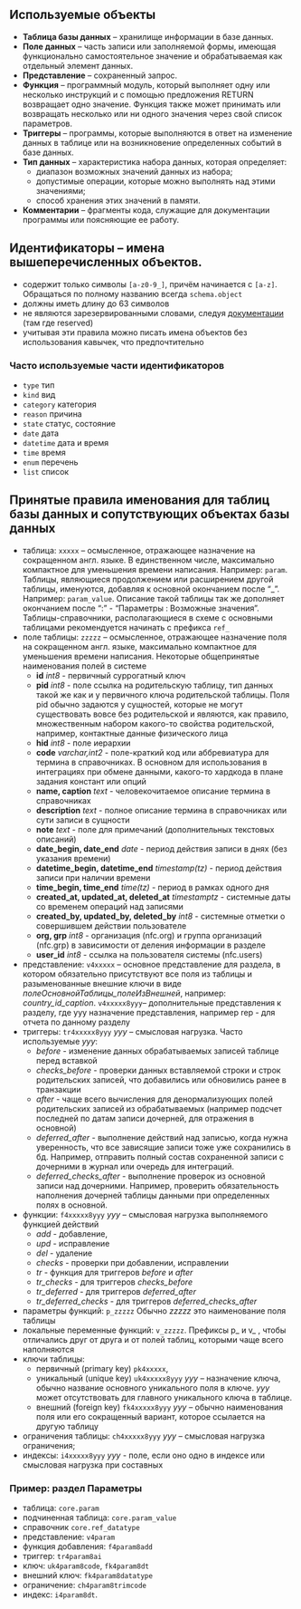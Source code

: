 ## Используемые объекты
* **Таблица базы данных** – хранилище информации в базе данных.
* **Поле данных** – часть записи или заполняемой формы, имеющая функционально самостоятельное значение и обрабатываемая как отдельный элемент данных.
* **Представление** – сохраненный запрос.
* **Функция** – программный модуль, который выполняет одну или несколько инструкций и с помощью предложения RETURN возвращает одно значение. Функция также может принимать или возвращать несколько или ни одного значения через свой список параметров.
* **Триггеры** – программы, которые выполняются в ответ на изменение данных в таблице или на возникновение определенных событий в базе данных. 
* **Тип данных** – характеристика набора данных, которая определяет:
    * диапазон возможных значений данных из набора; 
    * допустимые операции, которые можно выполнять над этими значениями; 
    * способ хранения этих значений в памяти.
* **Комментарии** – фрагменты кода, служащие для документации программы или поясняющие ее работу.

## Идентификаторы – имена вышеперечисленных объектов.
* содержит только символы `[a-z0-9_]`, причём начинается с `[a-z]`. Обращаться по полному названию всегда `schema.object`
* должны иметь длину до 63 символов
* не являются зарезервированными словами, следуя [документации](https://www.postgresql.org/docs/current/sql-keywords-appendix.html) (там где reserved)
* учитывая эти правила можно писать имена объектов без использования кавычек, что предпочтительно
### Часто используемые части идентификаторов
* `type` тип
* `kind` вид
* `category` категория
* `reason` причина
* `state` статус, состояние
* `date` дата
* `datetime` дата и время
* `time` время
* `enum` перечень
* `list` список
## Принятые правила именования для таблиц базы данных и сопутствующих объектах базы данных

* таблица: `xxxxx` – осмысленное, отражающее назначение на сокращенном англ. языке.
В единственном числе, максимально компактное для уменьшения времени написания. Например: `param`.
Таблицы, являющиеся продолжением или расширением другой таблицы, именуются, добавляя к основной окончанием после “_”. Например: `param_value`.
Описание такой таблицы так же дополняет окончанием после “:” - “Параметры : Возможные значения”.
Таблицы-справочники, располагающиеся в схеме с основными таблицами рекомендуется начинать с префикса `ref_`
* поле таблицы: `zzzzz` – осмысленное, отражающее назначение поля на сокращенном англ. языке,
максимально компактное для уменьшения времени написания. 
Некоторые общепринятые наименования полей в системе
    * **id** *int8* - первичный суррогатный ключ
    * **pid** *int8* - поле ссылка на родительскую таблицу, тип данных такой же как и у первичного ключа родительской таблицы.
    Поля pid обычно задаются у сущностей, которые не могут существовать вовсе без родительской и являются, как правило,
    множественным набором какого-то свойства родительской, например, контактные данные физического лица
    * **hid** *int8* - поле иерархии
    * **code** *varchar,int2* - поле-краткий код или аббревиатура для термина в справочниках. В основном для использования в интеграциях при обмене данными, какого-то хардкода в плане задания констант или опций
    * **name, caption** *text* - человекочитаемое описание термина в справочниках
    * **description** *text* - полное описание термина в справочниках или сути записи в сущности
    * **note** *text* - поле для примечаний (дополнительных текстовых описаний)
    * **date_begin, date_end** *date* - период действия записи в днях (без указания времени)
    * **datetime_begin, datetime_end** *timestamp(tz)* - период действия записи при наличии времени
    * **time_begin, time_end** *time(tz)* - период в рамках одного дня
    * **created_at, updated_at, deleted_at** *timestamptz* - системные даты со временем операций над записями
    * **created_by, updated_by, deleted_by** *int8* - системные отметки о совершившем действии пользователе
    * **org, grp** *int8* - организация (nfc.org) и группа организаций (nfc.grp) в зависимости от деления информации в разделе
    * **user_id** *int8* - ссылка на пользователя системы (nfc.users) 
* представление: `v4xxxxx` – основное представление для раздела, в котором обязательно присутствуют все поля из таблицы
и разыменованные внешние ключи в виде *полеОсновнойТаблицы_полеИзВнешней*, например: *country_id_caption*.
`v4xxxxx8yyy`– дополнительные представления к разделу, где yyy назначение представления, например rep - для отчета по данному разделу
* триггеры: `tr4xxxxx8yyy` *yyy* – смысловая нагрузка. Часто используемые *yyy*:
  * *before* - изменение данных обрабатываемых записей таблице перед вставкой
  * *checks_before* - проверки данных вставляемой строки и строк родительских записей, что добавились или обновились ранее в транзакции
  * *after* - чаще всего вычисления для денормализующих полей родительских записей из обрабатываемых (например подсчет последней по датам записи дочерней, для отражения в основной)
  * *deferred_after* - выполнение действий над записью, когда нужна уверенность, что все зависящие записи тоже уже сохранились в бд. Например, отправить полный состав сохраненной записи с дочерними в журнал или очередь для интеграций.
  * *deferred_checks_after* - выполнение проверок из основной записи над дочерними. Например, проверить обязательность наполнения дочерней таблицы данными при определенных полях в основной.
* функции: `f4xxxxx8yyy` *yyy* – смысловая нагрузка выполняемого функцией действий
  * *add* - добавление,
  * *upd* - исправление
  * *del* - удаление
  * *checks* - проверки при добавлении, исправлении
  * *tr* - функция для триггеров *before* и *after*
  * *tr_checks* - для триггеров *checks_before* 
  * *tr_deferred* - для триггеров *deferred_after*
  * *tr_deferred_checks* - для триггеров *deferred_checks_after*
* параметры функций: `p_zzzzz` Обычно *zzzzz* это наименование поля таблицы
* локальные переменные функций: `v_zzzzz`. Префиксы p_ и v_ , чтобы отличались друг от друга и от полей таблиц,
  которыми чаще всего наполняются
* ключи таблицы: 
  * первичный (primary key) `pk4xxxxx`,
  * уникальный (unique key) `uk4xxxxx8yyy` *yyy* – назначение ключа, обычно название основного уникального поля в ключе. *yyy* может отсутствовать для главного уникального ключа в таблице.
  * внешний (foreign key) `fk4xxxxx8yyy` *yyy* – обычно наименования поля или его сокращенный вариант, которое ссылается на другую таблицу
* ограничения таблицы: `ch4xxxxx8yyy` *yyy* – смысловая нагрузка ограничения;
* индексы: `i4xxxxx8yyy` *yyy* - поле, если оно одно в индексе или смысловая нагрузка при составных

### Пример: раздел Параметры

* таблица: `core.param`
* подчиненная таблица: `core.param_value`
* справочник `core.ref_datatype`
* представление: `v4param`
* функция добавления: `f4param8add`
* триггер: `tr4param8ai`
* ключ: `uk4param8code`, `fk4param8dt`
* внешний ключ: `fk4param8datatype`
* ограничение: `ch4param8trimcode`
* индекс: `i4param8dt`.

